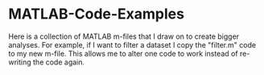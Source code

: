 # MATLAB-Code-Examples
Here is a collection of MATLAB m-files that I draw on to create bigger analyses.
For example, if I want to filter a dataset I copy the "filter.m" code to my new m-file. 
This allows me to alter one code to work instead of re-writing the code again.
